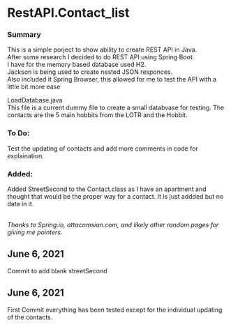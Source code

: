 # RestAPI.Contact_list
<h3>Summary</h3>
This is a simple porject to show ability to create REST API in Java.<br/>
After some research I decided to do REST API using Spring Boot.<br/>
I have for the memory based database used H2.<br/>
Jackson is being used to create nested JSON responces.<br/>
Also included it Spring Browser, this allowed for me to test the API with a little bit more ease<br/>

LoadDatabase.java <br/>
This file is a current dummy file to create a small databvase for testing. The contacts are the 5 main hobbits from the LOTR and the Hobbit.

<h3>To Do:</h3>
Test the updating of contacts and add more comments in code for explaination.

<h3>Added:</h3>
Added StreetSecond to the Contact.class as I have an apartment and thought that would be the proper way for a contact. It is just addded but no data in it.<br/><br/>

<i>Thanks to Spring.io, attacomsian.com, and likely other random pages for giving me pointers.</i>

<h2>June 6, 2021</h2>
Commit to add blank streetSecond

<h2>June 6, 2021</h2>
First Commit everything has been tested except for the individual updating of the contacts.
